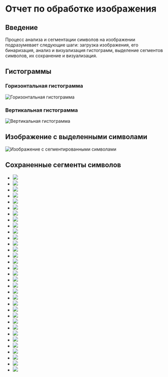 
# Отчет по обработке изображения

## Введение

Процесс анализа и сегментации символов на изображении подразумевает следующие шаги: загрузка изображения, его бинаризация, анализ и визуализация гистограмм, выделение сегментов символов, их сохранение и визуализация.

## Гистограммы

### Горизонтальная гистограмма

![Горизонтальная гистограмма](output/x_hist.png)

### Вертикальная гистограмма

![Вертикальная гистограмма](output/y_hist.png)

## Изображение с выделенными символами

![Изображение с сегментированными символами](output/segmented_characters.png)

## Сохраненные сегменты символов

- ![](output/characters/character_18.png)
- ![](output/characters/character_24.png)
- ![](output/characters/character_30.png)
- ![](output/characters/character_31.png)
- ![](output/characters/character_25.png)
- ![](output/characters/character_19.png)
- ![](output/characters/character_27.png)
- ![](output/characters/character_26.png)
- ![](output/characters/character_32.png)
- ![](output/characters/character_22.png)
- ![](output/characters/character_9.png)
- ![](output/characters/character_8.png)
- ![](output/characters/character_23.png)
- ![](output/characters/character_21.png)
- ![](output/characters/character_20.png)
- ![](output/characters/character_11.png)
- ![](output/characters/character_6.png)
- ![](output/characters/character_7.png)
- ![](output/characters/character_10.png)
- ![](output/characters/character_12.png)
- ![](output/characters/character_5.png)
- ![](output/characters/character_4.png)
- ![](output/characters/character_13.png)
- ![](output/characters/character_17.png)
- ![](output/characters/character_0.png)
- ![](output/characters/character_1.png)
- ![](output/characters/character_16.png)
- ![](output/characters/character_14.png)
- ![](output/characters/character_28.png)
- ![](output/characters/character_3.png)
- ![](output/characters/character_2.png)
- ![](output/characters/character_29.png)
- ![](output/characters/character_15.png)
